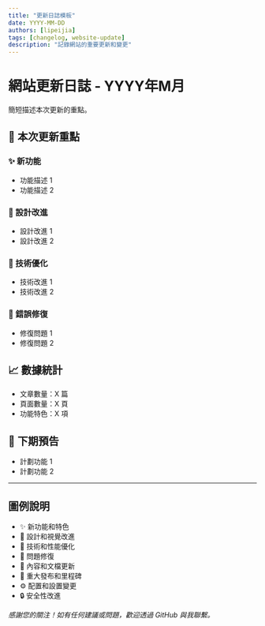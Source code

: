```yaml
---
title: "更新日誌模板"
date: YYYY-MM-DD
authors: [lipeijia]
tags: [changelog, website-update]
description: "記錄網站的重要更新和變更"
---
```


# 網站更新日誌 - YYYY年M月

簡短描述本次更新的重點。

<!-- truncate -->

## 🎯 本次更新重點

### ✨ 新功能
- 功能描述 1
- 功能描述 2

### 🎨 設計改進
- 設計改進 1
- 設計改進 2

### 🔧 技術優化
- 技術改進 1
- 技術改進 2

### 🐛 錯誤修復
- 修復問題 1
- 修復問題 2

## 📈 數據統計

- 文章數量：X 篇
- 頁面數量：X 頁
- 功能特色：X 項

## 🔮 下期預告

- 計劃功能 1
- 計劃功能 2

---

## 圖例說明

- ✨ 新功能和特色
- 🎨 設計和視覺改進
- 🔧 技術和性能優化
- 🐛 問題修復
- 📝 內容和文檔更新
- 🚀 重大發布和里程碑
- ⚙️ 配置和設置變更
- 🔒 安全性改進

*感謝您的關注！如有任何建議或問題，歡迎透過 GitHub 與我聯繫。*

